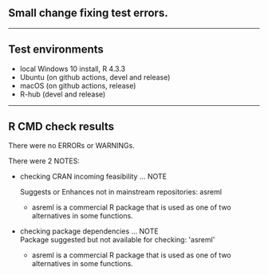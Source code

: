 ## Small change fixing test errors.

----

## Test environments

* local Windows 10 install, R 4.3.3
* Ubuntu (on github actions, devel and release)
* macOS (on github actions, release)
* R-hub (devel and release)

----

## R CMD check results

There were no ERRORs or WARNINGs.

There were 2 NOTES:

  * checking CRAN incoming feasibility ... NOTE    
  
    Suggests or Enhances not in mainstream repositories: asreml

    - asreml is a commercial R package that is used as one of two alternatives in some functions.

  * checking package dependencies ... NOTE  
    Package suggested but not available for checking: 'asreml'
    
    - asreml is a commercial R package that is used as one of two alternatives in some functions.
